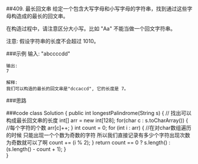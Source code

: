##409. 最长回文串
给定一个包含大写字母和小写字母的字符串，找到通过这些字母构造成的最长的回文串。

在构造过程中，请注意区分大小写。比如 "Aa" 不能当做一个回文字符串。

注意:
假设字符串的长度不会超过 1010。

###示例
    输入:
    "abccccdd"
    
    输出:
    7
    
    解释:
    我们可以构造的最长的回文串是"dccaccd", 它的长度是 7。
###思路

###code
    class Solution {
        public int longestPalindrome(String s) {
            // 找出可以构成最长回文串的长度
            int[] arr = new int[128];
            for(char c : s.toCharArray()) {
                //每个字符的个数
                arr[c]++;
            }
            int count = 0;
            for (int i : arr) {
                //在对char数组遍历的时候 只能出现一个个数为奇数的字符 所以我们直接记录有多少个字符出现次数为奇数就可以了啊
                count += (i % 2);
            }
            return count == 0 ? s.length() : (s.length() - count + 1);
        }   
    }